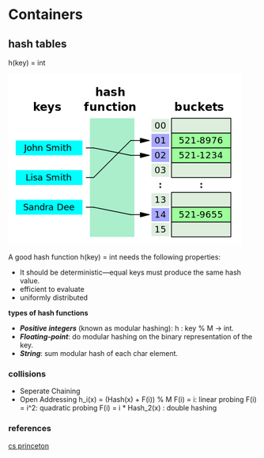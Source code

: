 # Containers

## hash tables

h(key) = int

![hashmap](hashmap.png)

A good hash function h(key) = int needs the following properties:
* It should be deterministic—equal keys must produce the same hash value.
* efficient to evaluate
* uniformly distributed 

**types of hash functions**
 * ***Positive integers*** (known as modular hashing): h : key % M -> int.
 * ***Floating-point***: do modular hashing on the binary representation of the key.
 * ***String***: sum modular hash of each char element.
 
 ### collisions
 
 * Seperate Chaining
 * Open Addressing
    h_i(x) = (Hash(x) + F(i)) % M
    F(i) = i: linear probing
    F(i) = i^2: quadratic probing
    F(i) = i * Hash_2(x) : double hashing


### references

[cs princeton](https://algs4.cs.princeton.edu/34hash/)
